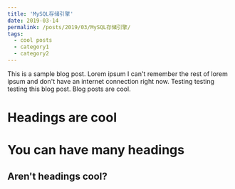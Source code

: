 ```yaml
---
title: 'MySQL存储引擎'
date: 2019-03-14
permalink: /posts/2019/03/MySQL存储引擎/
tags:
  - cool posts
  - category1
  - category2
---
```


This is a sample blog post. Lorem ipsum I can't remember the rest of lorem ipsum and don't have an internet connection right now. Testing testing testing this blog post. Blog posts are cool.

Headings are cool
======

You can have many headings
======

Aren't headings cool?
------
